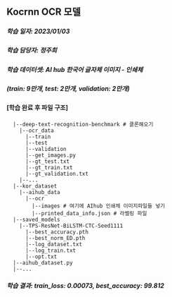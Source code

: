 ## Kocrnn OCR 모델
##### 학습 일자: 2023/01/03
##### 학습 담당자: 정주희
##### **학습 데이터셋**: AI hub 한국어 글자체 이미지 - 인쇄체
##### (train: 9만개, test: 2만개, validation: 2만개)

#### [학습 완료 후 파일 구조]
```  
  |--deep-text-recognition-benchmark # 클론해오기
    |--ocr_data
      |--train
      |--test
      |--validation
      |--get_images.py
      |--gt_test.txt
      |--gt_train.txt
      |--gt_validation.txt
    |--...
  |--kor_dataset
    |--aihub_data
      |--ocr
        |--images # 여기에 AIhub 인쇄체 이미지파일들 넣기
        |--printed_data_info.json # 라벨링 파일
  |--saved_models
    |--TPS-ResNet-BiLSTM-CTC-Seed1111
      |--best_accuracy.pth
      |--best_norm_ED.pth
      |--log_dataset.txt
      |--log_train.txt
      |--opt.txt
  |--aihub_dataset.py
  |--...
```
##### 학습 결과: train_loss: 0.00073, best_accuracy: 99.812
